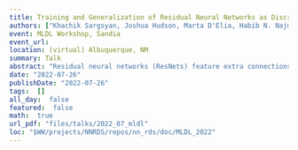 ```yaml
---
title: Training and Generalization of Residual Neural Networks as Discrete Analogues of Neural ODEs
authors: ["Khachik Sargsyan, Joshua Hudson, Marta D'Elia, Habib N. Najm"]
event: MLDL Workshop, Sandia
event_url: 
location: (virtual) Albuquerque, NM
summary: Talk
abstract: "Residual neural networks (ResNets) feature extra connections between layers enabling <br>incremental learning between layers. Their infinite-layer limit, Neural ODEs (NODEs) <br>can provide insights into the role of depth in network architecture. In addition, <br>the mature field of differential equations can provide mathematical insights into <br>the NODE context and, as an extension, help better understand ResNets and <br>neural networks in general, opening doors for better training algorithms <br>and improved generalization performance.<br><br>Inspired by the continuous, NODE analogy, we will examine ResNet weight matrix parameterization <br>as functions of depth. The choice for parameterization affects the capacity of the network, <br>leading to regularization and a subsequent reduction of the generalization gap. <br>Further, drawn from the NODE analogy again, we study the role of stiffness as <br>a means of regularization for ResNets. We define a discrete version of <br>stiffness for ResNets, and implement penalization by it as a measure to <br>regularize the training. We will demonstrate the methods on applications of <br>DOE/SNL interest, ranging from materials science to climate models.<br><br><br>Shorter version:<br><br>Residual neural networks (ResNets) feature extra connections between layers enabling <br>incremental learning between layers. Inspired by the continuous, Neural ODE analogy, <br>we will examine ResNet weight matrix parameterization as functions of depth. <br>The choice for parameterization affects the capacity of the network, <br>leading to regularization and a subsequent reduction of the generalization gap.<br>We will demonstrate the methods on applications of DOE/SNL interest, <br>ranging from materials science to climate models."
date: "2022-07-26"
publishDate: "2022-07-26"
tags:  []
all_day:  false
featured:  false
math:  true
url_pdf: "files/talks/2022_07_mldl"
loc: "$WW/projects/NNRDS/repos/nn_rds/doc/MLDL_2022"
---
```


